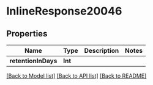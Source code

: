 # InlineResponse20046

## Properties
Name | Type | Description | Notes
------------ | ------------- | ------------- | -------------
**retentionInDays** | **Int** |  | 

[[Back to Model list]](../README.md#documentation-for-models) [[Back to API list]](../README.md#documentation-for-api-endpoints) [[Back to README]](../README.md)


